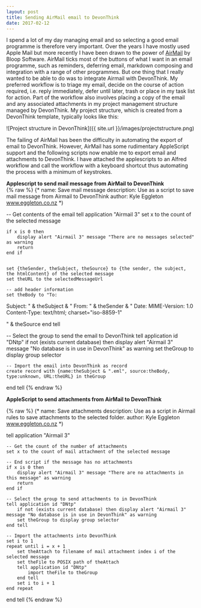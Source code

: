 ```yaml
---
layout: post  
title: Sending AirMail email to DevonThink  
date: 2017-02-12
---  
```

I spend a lot of my day managing email and so selecting a good email programme is therefore very important. Over the years I have mostly used Apple Mail but more recently I have been drawn to the power of [AirMail](http://airmailapp.com) by Bloop Software. AirMail ticks most of the buttons of what I want in an email programme, such as reminders, deferring email, markdown composing and integration with a range of other programmes. But one thing that I really wanted to be able to do was to integrate Airmail with DevonThink. My preferred workflow is to triage my email, decide on the course of action required, i.e. reply immediately, defer until later, trash or place in my task list for action. Part of the workflow also involves placing a copy of the email and any associated attachments in my project management structure managed by DevonThink. My project structure, which is created from a DevonThink template, typically looks like this: 

![Project structure in DevonThink]({{ site.url }}/images/projectstructure.png)

The failing of AirMail has been the difficulty in automating the export of email to DevonThink. However, AirMail has some rudimentary AppleScript support and the following scripts now enable me to export email and attachments to DevonThink. I have attached the applescripts to an Alfred workflow and call the workflow with a keyboard shortcut thus automating the process with a minimum of keystrokes.

**Applescript to send mail message from AirMail to DevonThink**  
{% raw %}
{*
name:           	Save mail message
description:	Use as a script to save mail message from Airmail to DevonThink
author:	Kyle Eggleton www.eggleton.co.nz
*)



-- Get contents of the email
tell application "Airmail 3"
	set x to the count of the selected message
	
	if x is 0 then
		display alert "Airmail 3" message "There are no messages selected" as warning
		return
	end if
	
	
	set {theSender, theSubject, theSource} to {the sender, the subject, the htmlContent} of the selected message
	set theURL to the selectedMessageUrl
	
	-- add header information
	set theBody to "To: 
Subject: " & theSubject & "
From: " & theSender & "
Date: 
MIME-Version: 1.0
Content-Type: text/html; charset=\"iso-8859-1\"


" & theSource
end tell

-- Select the group to send the email to DevonThink
tell application id "DNtp"
	if not (exists current database) then display alert "Airmail 3" message "No database is in use in DevonThink" as warning
	set theGroup to display group selector
	
	-- Import the email into DevonThink as record
	create record with {name:theSubject & ".eml", source:theBody, type:unknown, URL:theURL} in theGroup
end tell
{% endraw %}

**AppleScript to send attachments from AirMail to DevonThink**  

{% raw %}
(*
name:           	Save attachments
description:	Use as a script in Airmail rules to save attachments to the selected folder.
author:	Kyle Eggleton www.eggleton.co.nz
*)



tell application "Airmail 3"
	
	-- Get the count of the number of attachments
	set x to the count of mail attachment of the selected message
	
	-- End script if the message has no attachments
	if x is 0 then
		display alert "Airmail 3" message "There are no attachments in this message" as warning
		return
	end if
	
	-- Select the group to send attachments to in DevonThink
	tell application id "DNtp"
		if not (exists current database) then display alert "Airmail 3" message "No database is in use in DevonThink" as warning
		set theGroup to display group selector
	end tell
	
	-- Import the attachments into DevonThink
	set i to 1
	repeat until i = x + 1
		set theAttach to filename of mail attachment index i of the selected message
		set theFile to POSIX path of theAttach
		tell application id "DNtp"
			import theFile to theGroup
		end tell
		set i to i + 1
	end repeat
end tell
{% endraw %}
